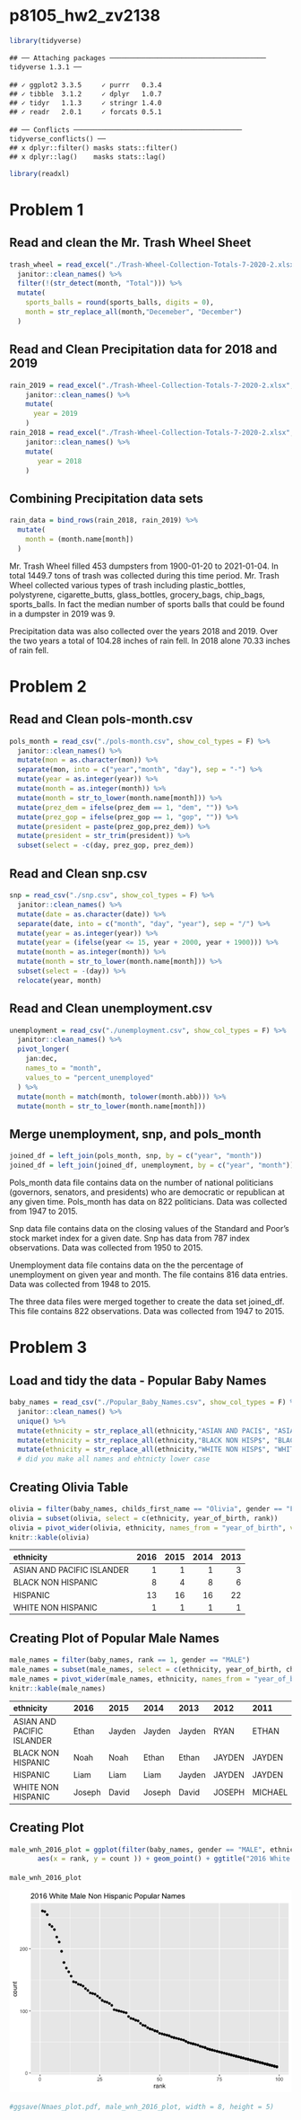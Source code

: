 p8105\_hw2\_zv2138
================

``` r
library(tidyverse)
```

    ## ── Attaching packages ─────────────────────────────────────── tidyverse 1.3.1 ──

    ## ✓ ggplot2 3.3.5     ✓ purrr   0.3.4
    ## ✓ tibble  3.1.2     ✓ dplyr   1.0.7
    ## ✓ tidyr   1.1.3     ✓ stringr 1.4.0
    ## ✓ readr   2.0.1     ✓ forcats 0.5.1

    ## ── Conflicts ────────────────────────────────────────── tidyverse_conflicts() ──
    ## x dplyr::filter() masks stats::filter()
    ## x dplyr::lag()    masks stats::lag()

``` r
library(readxl)
```

# Problem 1

## Read and clean the Mr. Trash Wheel Sheet

``` r
trash_wheel = read_excel("./Trash-Wheel-Collection-Totals-7-2020-2.xlsx", sheet = 1, range = "A2:N535") %>% 
  janitor::clean_names() %>% 
  filter(!(str_detect(month, "Total"))) %>% 
  mutate(
    sports_balls = round(sports_balls, digits = 0),
    month = str_replace_all(month,"Decemeber", "December")
  ) 
```

## Read and Clean Precipitation data for 2018 and 2019

``` r
rain_2019 = read_excel("./Trash-Wheel-Collection-Totals-7-2020-2.xlsx", sheet = 6, range = "A2:B14") %>% 
    janitor::clean_names() %>% 
    mutate(
      year = 2019
    )
rain_2018 = read_excel("./Trash-Wheel-Collection-Totals-7-2020-2.xlsx", sheet = 7, range = "A2:B14",) %>% 
    janitor::clean_names() %>% 
    mutate(
       year = 2018
    )
```

## Combining Precipitation data sets

``` r
rain_data = bind_rows(rain_2018, rain_2019) %>% 
  mutate(
    month = (month.name[month])
  )
```

Mr. Trash Wheel filled 453 dumpsters from 1900-01-20 to 2021-01-04. In
total 1449.7 tons of trash was collected during this time period.
Mr. Trash Wheel collected various types of trash including
plastic\_bottles, polystyrene, cigarette\_butts, glass\_bottles,
grocery\_bags, chip\_bags, sports\_balls. In fact the median number of
sports balls that could be found in a dumpster in 2019 was 9.

Precipitation data was also collected over the years 2018 and 2019. Over
the two years a total of 104.28 inches of rain fell. In 2018 alone 70.33
inches of rain fell.

# Problem 2

## Read and Clean pols-month.csv

``` r
pols_month = read_csv("./pols-month.csv", show_col_types = F) %>% 
  janitor::clean_names() %>% 
  mutate(mon = as.character(mon)) %>% 
  separate(mon, into = c("year","month", "day"), sep = "-") %>% 
  mutate(year = as.integer(year)) %>% 
  mutate(month = as.integer(month)) %>% 
  mutate(month = str_to_lower(month.name[month])) %>% 
  mutate(prez_dem = ifelse(prez_dem == 1, "dem", "")) %>% 
  mutate(prez_gop = ifelse(prez_gop == 1, "gop", "")) %>% 
  mutate(president = paste(prez_gop,prez_dem)) %>% 
  mutate(president = str_trim(president)) %>% 
  subset(select = -c(day, prez_gop, prez_dem))
```

## Read and Clean snp.csv

``` r
snp = read_csv("./snp.csv", show_col_types = F) %>% 
  janitor::clean_names() %>% 
  mutate(date = as.character(date)) %>% 
  separate(date, into = c("month", "day", "year"), sep = "/") %>% 
  mutate(year = as.integer(year)) %>% 
  mutate(year = (ifelse(year <= 15, year + 2000, year + 1900))) %>% 
  mutate(month = as.integer(month)) %>%
  mutate(month = str_to_lower(month.name[month])) %>% 
  subset(select = -(day)) %>% 
  relocate(year, month)
```

## Read and Clean unemployment.csv

``` r
unemployment = read_csv("./unemployment.csv", show_col_types = F) %>% 
  janitor::clean_names() %>% 
  pivot_longer(
    jan:dec,
    names_to = "month", 
    values_to = "percent_unemployed"
  ) %>% 
  mutate(month = match(month, tolower(month.abb))) %>% 
  mutate(month = str_to_lower(month.name[month]))
```

## Merge unemployment, snp, and pols\_month

``` r
joined_df = left_join(pols_month, snp, by = c("year", "month"))
joined_df = left_join(joined_df, unemployment, by = c("year", "month"))   
```

Pols\_month data file contains data on the number of national
politicians (governors, senators, and presidents) who are democratic or
republican at any given time. Pols\_month has data on 822 politicians.
Data was collected from 1947 to 2015.

Snp data file contains data on the closing values of the Standard and
Poor’s stock market index for a given date. Snp has data from 787 index
observations. Data was collected from 1950 to 2015.

Unemployment data file contains data on the the percentage of
unemployment on given year and month. The file contains 816 data
entries. Data was collected from 1948 to 2015.

The three data files were merged together to create the data set
joined\_df. This file contains 822 observations. Data was collected from
1947 to 2015.

# Problem 3

## Load and tidy the data - Popular Baby Names

``` r
baby_names = read_csv("./Popular_Baby_Names.csv", show_col_types = F) %>% 
  janitor::clean_names() %>% 
  unique() %>% 
  mutate(ethnicity = str_replace_all(ethnicity,"ASIAN AND PACI$", "ASIAN AND PACIFIC ISLANDER")) %>% 
  mutate(ethnicity = str_replace_all(ethnicity,"BLACK NON HISP$", "BLACK NON HISPANIC")) %>% 
  mutate(ethnicity = str_replace_all(ethnicity,"WHITE NON HISP$", "WHITE NON HISPANIC"))
  # did you make all names and ehtnicty lower case
```

## Creating Olivia Table

``` r
olivia = filter(baby_names, childs_first_name == "Olivia", gender == "FEMALE")
olivia = subset(olivia, select = c(ethnicity, year_of_birth, rank))
olivia = pivot_wider(olivia, ethnicity, names_from = "year_of_birth", values_from = "rank")
knitr::kable(olivia)
```

| ethnicity                  | 2016 | 2015 | 2014 | 2013 |
|:---------------------------|-----:|-----:|-----:|-----:|
| ASIAN AND PACIFIC ISLANDER |    1 |    1 |    1 |    3 |
| BLACK NON HISPANIC         |    8 |    4 |    8 |    6 |
| HISPANIC                   |   13 |   16 |   16 |   22 |
| WHITE NON HISPANIC         |    1 |    1 |    1 |    1 |

## Creating Plot of Popular Male Names

``` r
male_names = filter(baby_names, rank == 1, gender == "MALE")
male_names = subset(male_names, select = c(ethnicity, year_of_birth, childs_first_name))
male_names = pivot_wider(male_names, ethnicity, names_from = "year_of_birth", values_from = "childs_first_name")
knitr::kable(male_names)
```

| ethnicity                  | 2016   | 2015   | 2014   | 2013   | 2012   | 2011    |
|:---------------------------|:-------|:-------|:-------|:-------|:-------|:--------|
| ASIAN AND PACIFIC ISLANDER | Ethan  | Jayden | Jayden | Jayden | RYAN   | ETHAN   |
| BLACK NON HISPANIC         | Noah   | Noah   | Ethan  | Ethan  | JAYDEN | JAYDEN  |
| HISPANIC                   | Liam   | Liam   | Liam   | Jayden | JAYDEN | JAYDEN  |
| WHITE NON HISPANIC         | Joseph | David  | Joseph | David  | JOSEPH | MICHAEL |

## Creating Plot

``` r
male_wnh_2016_plot = ggplot(filter(baby_names, gender == "MALE", ethnicity == "WHITE NON HISPANIC", year_of_birth == 2016),
       aes(x = rank, y = count )) + geom_point() + ggtitle("2016 White Male Non Hispanic Popular Names")

male_wnh_2016_plot
```

![](p8105_hw2_zv2138_files/figure-gfm/unnamed-chunk-11-1.png)<!-- -->

``` r
#ggsave(Nmaes_plot.pdf, male_wnh_2016_plot, width = 8, height = 5)
```
